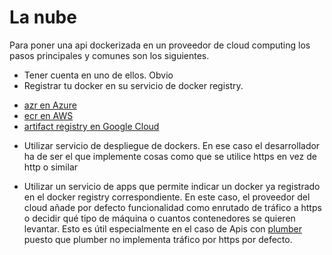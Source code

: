 # La nube

Para poner una api dockerizada en un proveedor de cloud computing los pasos principales y comunes son los siguientes. 

*  Tener cuenta en uno de ellos. Obvio
*  Registrar tu docker en su servicio de docker registry.
  - [azr en Azure](https://azure.microsoft.com/es-es/products/container-registry)
  - [ecr en AWS](https://aws.amazon.com/es/ecr/)
  - [artifact registry en Google Cloud](https://cloud.google.com/artifact-registry?hl=es-419)
  
* Utilizar servicio de despliegue de dockers. En ese caso el desarrollador ha de ser el que implemente cosas como que se utilice https en vez de http o similar

* Utilizar un servicio de apps que permite indicar un docker ya registrado en el docker registry correspondiente. En este caso, el proveedor del cloud añade por defecto funcionalidad como enrutado de tráfico a https o decidir qué tipo de máquina o cuantos contenedores se quieren levantar. Esto es útil especialmente en el caso de Apis con [plumber](https://www.rplumber.io/) puesto que plumber no implementa tráfico por https por defecto. 


